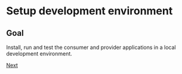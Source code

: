 # Setup development environment

## Goal

Install, run and test the consumer and provider applications in a local development environment.


[Next](./00_prerequisites.md)
